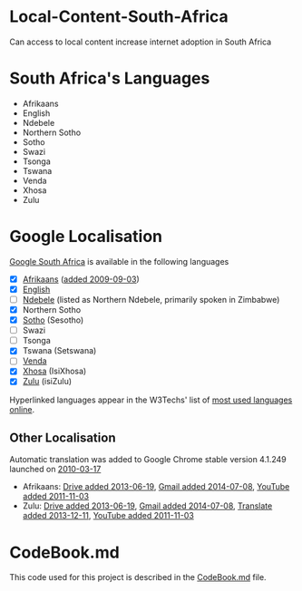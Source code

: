 # Local-Content-South-Africa
Can access to local content increase internet adoption in South Africa

# South Africa's Languages

 - Afrikaans
 - English
 - Ndebele
 - Northern Sotho
 - Sotho
 - Swazi
 - Tsonga
 - Tswana
 - Venda
 - Xhosa
 - Zulu

# Google Localisation

[Google South Africa](http://www.google.co.za) is available in the following languages

 - [x] [Afrikaans](http://w3techs.com/technologies/details/cl-af-/all/all) ([added 2009-09-03](http://google-africa.blogspot.com/2009/09/google-translate-now-available-for.html))
 - [x] [English](http://w3techs.com/technologies/details/cl-en-/all/all)
 - [ ] [Ndebele](http://w3techs.com/technologies/details/cl-nd-/all/all) (listed as Northern Ndebele, primarily spoken in Zimbabwe)
 - [x] Northern Sotho
 - [x] [Sotho](http://w3techs.com/technologies/details/cl-st-/all/all) (Sesotho)
 - [ ] Swazi
 - [ ] Tsonga
 - [x] Tswana (Setswana)
 - [ ] [Venda](http://w3techs.com/technologies/details/cl-ve-/all/all)
 - [x] [Xhosa](http://w3techs.com/technologies/details/cl-xh-/all/all) (IsiXhosa)
 - [x] [Zulu](http://w3techs.com/technologies/details/cl-zu-/all/all) (isiZulu)
 
Hyperlinked languages appear in the W3Techs' list of [most used languages online](http://w3techs.com/technologies/overview/content_language/all).

## Other Localisation

Automatic translation was added to Google Chrome stable version 4.1.249 launched on [2010-03-17](https://googleblog.blogspot.com/2010/03/brabhsalai-greasain-ilteangach-or.html)

 - Afrikaans: [Drive added 2013-06-19](http://google-africa.blogspot.com/2013/06/drive-docs-sheets-and-slides-now-in.html), [Gmail added 2014-07-08](http://google-africa.blogspot.com/2014/07/thirteen-new-languages-for-gmail.html), [YouTube added 2011-11-03](http://google-africa.blogspot.com/2011/11/youtube-now-speaks-isizulu-and.html)
 - Zulu: [Drive added 2013-06-19](http://google-africa.blogspot.com/2013/06/drive-docs-sheets-and-slides-now-in.html), [Gmail added 2014-07-08](http://google-africa.blogspot.com/2014/07/thirteen-new-languages-for-gmail.html), [Translate added 2013-12-11](http://google-africa.blogspot.com/2013/12/google-translate-now-in-80-languages.html), [YouTube added 2011-11-03](http://google-africa.blogspot.com/2011/11/youtube-now-speaks-isizulu-and.html)




# CodeBook.md

This code used for this project is described in the [CodeBook.md](/CodeBook.md) file.
